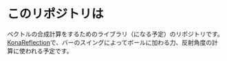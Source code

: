 # このリポジトリは

ベクトルの合成計算をするためのライブラリ（になる予定）のリポジトリです。
[KonaReflection](https://github.com/pankona/KonaReflection)で、バーのスイングによってボールに加わる力、反射角度の計算に使われる予定です。

